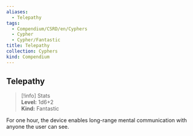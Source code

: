 ```yaml
---
aliases:
  - Telepathy
tags:
  - Compendium/CSRD/en/Cyphers
  - Cypher
  - Cypher/Fantastic
title: Telepathy
collection: Cyphers
kind: Compendium
---
```

## Telepathy  
>[!info] Stats  
> **Level:** 1d6+2  
> **Kind:** Fantastic
  
For one hour, the device enables long-range mental communication with anyone the user can see.